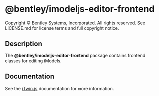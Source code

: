 # @bentley/imodeljs-editor-frontend

Copyright © Bentley Systems, Incorporated. All rights reserved. See LICENSE.md for license terms and full copyright notice.

## Description

The __@bentley/imodeljs-editor-frontend__ package contains frontend classes for editing iModels.

## Documentation

See the [iTwin.js](https://www.itwinjs.org) documentation for more information.
